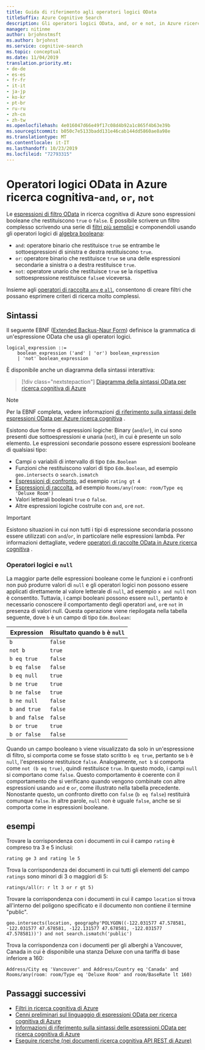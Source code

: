 ```yaml
---
title: Guida di riferimento agli operatori logici OData
titleSuffix: Azure Cognitive Search
description: Gli operatori logici OData, and, or e not, in Azure ricerca cognitiva query.
manager: nitinme
author: brjohnstmsft
ms.author: brjohnst
ms.service: cognitive-search
ms.topic: conceptual
ms.date: 11/04/2019
translation.priority.mt:
- de-de
- es-es
- fr-fr
- it-it
- ja-jp
- ko-kr
- pt-br
- ru-ru
- zh-cn
- zh-tw
ms.openlocfilehash: 4e016047d66e49f17c08d4b92a1c865f4b63e39b
ms.sourcegitcommit: b050c7e5133badd131e46cab144dd5860ae8a98e
ms.translationtype: MT
ms.contentlocale: it-IT
ms.lasthandoff: 10/23/2019
ms.locfileid: "72793315"
---
```

# <a name="odata-logical-operators-in-azure-cognitive-search---and-or-not"></a>Operatori logici OData in Azure ricerca cognitiva-`and`, `or`, `not`

Le [espressioni di filtro OData](query-odata-filter-orderby-syntax.md) in ricerca cognitiva di Azure sono espressioni booleane che restituiscono `true` o `false`. È possibile scrivere un filtro complesso scrivendo una serie di [filtri più semplici](search-query-odata-comparison-operators.md) e componendoli usando gli operatori logici di [algebra booleana](https://en.wikipedia.org/wiki/Boolean_algebra):

- `and`: operatore binario che restituisce `true` se entrambe le sottoespressioni di sinistra e destra restituiscono `true`.
- `or`: operatore binario che restituisce `true` se una delle espressioni secondarie a sinistra o a destra restituisce `true`.
- `not`: operatore unario che restituisce `true` se la rispettiva sottoespressione restituisce `false`e viceversa.

Insieme agli [operatori di raccolta `any` e `all`](search-query-odata-collection-operators.md), consentono di creare filtri che possano esprimere criteri di ricerca molto complessi.

## <a name="syntax"></a>Sintassi

Il seguente EBNF ([Extended Backus-Naur Form](https://en.wikipedia.org/wiki/Extended_Backus–Naur_form)) definisce la grammatica di un'espressione OData che usa gli operatori logici.

<!-- Upload this EBNF using https://bottlecaps.de/rr/ui to create a downloadable railroad diagram. -->

```
logical_expression ::=
    boolean_expression ('and' | 'or') boolean_expression
    | 'not' boolean_expression
```

È disponibile anche un diagramma della sintassi interattiva:

> [!div class="nextstepaction"]
> [Diagramma della sintassi OData per ricerca cognitiva di Azure](https://azuresearch.github.io/odata-syntax-diagram/#logical_expression)

> [!NOTE]
> Per la EBNF completa, vedere informazioni [di riferimento sulla sintassi delle espressioni OData per Azure ricerca cognitiva](search-query-odata-syntax-reference.md) .

Esistono due forme di espressioni logiche: Binary (`and`/`or`), in cui sono presenti due sottoespressioni e unaria (`not`), in cui è presente un solo elemento. Le espressioni secondarie possono essere espressioni booleane di qualsiasi tipo:

- Campi o variabili di intervallo di tipo `Edm.Boolean`
- Funzioni che restituiscono valori di tipo `Edm.Boolean`, ad esempio `geo.intersects` o `search.ismatch`
- [Espressioni di confronto](search-query-odata-comparison-operators.md), ad esempio `rating gt 4`
- [Espressioni di raccolta](search-query-odata-collection-operators.md), ad esempio `Rooms/any(room: room/Type eq 'Deluxe Room')`
- Valori letterali booleani `true` o `false`.
- Altre espressioni logiche costruite con `and`, `or`e `not`.

> [!IMPORTANT]
> Esistono situazioni in cui non tutti i tipi di espressione secondaria possono essere utilizzati con `and`/`or`, in particolare nelle espressioni lambda. Per informazioni dettagliate, vedere [operatori di raccolte OData in Azure ricerca cognitiva](search-query-odata-collection-operators.md#limitations) .

### <a name="logical-operators-and-null"></a>Operatori logici e `null`

La maggior parte delle espressioni booleane come le funzioni e i confronti non può produrre valori di `null` e gli operatori logici non possono essere applicati direttamente al valore letterale di `null`, ad esempio `x and null` non è consentito. Tuttavia, i campi booleani possono essere `null`, pertanto è necessario conoscere il comportamento degli operatori `and`, `or`e `not` in presenza di valori null. Questa operazione viene riepilogata nella tabella seguente, dove `b` è un campo di tipo `Edm.Boolean`:

| Expression | Risultato quando `b` è `null` |
| --- | --- |
| `b` | `false` |
| `not b` | `true` |
| `b eq true` | `false` |
| `b eq false` | `false` |
| `b eq null` | `true` |
| `b ne true` | `true` |
| `b ne false` | `true` |
| `b ne null` | `false` |
| `b and true` | `false` |
| `b and false` | `false` |
| `b or true` | `true` |
| `b or false` | `false` |

Quando un campo booleano `b` viene visualizzato da solo in un'espressione di filtro, si comporta come se fosse stato scritto `b eq true`, pertanto se `b` è `null`, l'espressione restituisce `false`. Analogamente, `not b` si comporta come `not (b eq true)`, quindi restituisce `true`. In questo modo, i campi `null` si comportano come `false`. Questo comportamento è coerente con il comportamento che si verificano quando vengono combinate con altre espressioni usando `and` e `or`, come illustrato nella tabella precedente. Nonostante questo, un confronto diretto con `false` (`b eq false`) restituirà comunque `false`. In altre parole, `null` non è uguale `false`, anche se si comporta come in espressioni booleane.

## <a name="examples"></a>esempi

Trovare la corrispondenza con i documenti in cui il campo `rating` è compreso tra 3 e 5 inclusi:

    rating ge 3 and rating le 5

Trova la corrispondenza dei documenti in cui tutti gli elementi del campo `ratings` sono minori di 3 o maggiori di 5:

    ratings/all(r: r lt 3 or r gt 5)

Trovare la corrispondenza con i documenti in cui il campo `location` si trova all'interno del poligono specificato e il documento non contiene il termine "public".

    geo.intersects(location, geography'POLYGON((-122.031577 47.578581, -122.031577 47.678581, -122.131577 47.678581, -122.031577 47.578581))') and not search.ismatch('public')

Trova la corrispondenza con i documenti per gli alberghi a Vancouver, Canada in cui è disponibile una stanza Deluxe con una tariffa di base inferiore a 160:

    Address/City eq 'Vancouver' and Address/Country eq 'Canada' and Rooms/any(room: room/Type eq 'Deluxe Room' and room/BaseRate lt 160)

## <a name="next-steps"></a>Passaggi successivi  

- [Filtri in ricerca cognitiva di Azure](search-filters.md)
- [Cenni preliminari sul linguaggio di espressioni OData per ricerca cognitiva di Azure](query-odata-filter-orderby-syntax.md)
- [Informazioni di riferimento sulla sintassi delle espressioni OData per ricerca cognitiva di Azure](search-query-odata-syntax-reference.md)
- [Eseguire ricerche &#40;nei documenti ricerca cognitiva API REST di Azure&#41;](https://docs.microsoft.com/rest/api/searchservice/Search-Documents)
